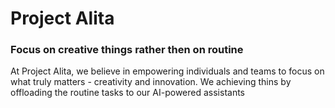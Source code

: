 # Project Alita

### Focus on creative things rather then on routine

At Project Alita, we believe in empowering individuals and teams to focus on what truly matters - creativity and innovation. We achieving thins by offloading the routine tasks to our AI-powered assistants
